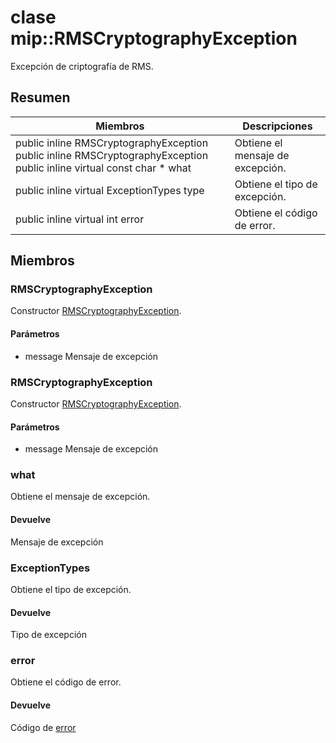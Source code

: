 # <a name="class-miprmscryptographyexception"></a>clase mip::RMSCryptographyException 
Excepción de criptografía de RMS.
## <a name="summary"></a>Resumen
 Miembros                        | Descripciones                                
--------------------------------|---------------------------------------------
public inline  RMSCryptographyException public inline  RMSCryptographyException public inline virtual const char * what | Obtiene el mensaje de excepción.
public inline virtual ExceptionTypes type | Obtiene el tipo de excepción.
public inline virtual int error | Obtiene el código de error.
## <a name="members"></a>Miembros
### <a name="rmscryptographyexception"></a>RMSCryptographyException
Constructor [RMSCryptographyException](#classmip_1_1_r_m_s_cryptography_exception).
#### <a name="parameters"></a>Parámetros
* message Mensaje de excepción
### <a name="rmscryptographyexception"></a>RMSCryptographyException
Constructor [RMSCryptographyException](#classmip_1_1_r_m_s_cryptography_exception).
#### <a name="parameters"></a>Parámetros
* message Mensaje de excepción
### <a name="what"></a>what
Obtiene el mensaje de excepción.
#### <a name="returns"></a>Devuelve
Mensaje de excepción
### <a name="exceptiontypes"></a>ExceptionTypes
Obtiene el tipo de excepción.
#### <a name="returns"></a>Devuelve
Tipo de excepción
### <a name="error"></a>error
Obtiene el código de error.
#### <a name="returns"></a>Devuelve
Código de [error](#classmip_1_1_error)